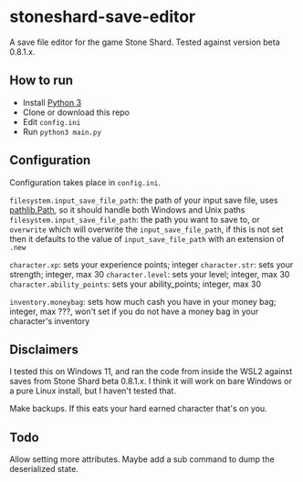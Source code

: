# stoneshard-save-editor

A save file editor for the game Stone Shard. Tested against version beta 0.8.1.x.

## How to run

- Install [Python 3](https://www.python.org/downloads/)
- Clone or download this repo
- Edit `config.ini`
- Run `python3 main.py`

## Configuration

Configuration takes place in `config.ini`.

`filesystem.input_save_file_path`: the path of your input save file, uses [pathlib.Path](https://docs.python.org/3/library/pathlib.html), so it should handle both Windows and Unix paths
`filesystem.input_save_file_path`: the path you want to save to, or `overwrite` which will overwrite the `input_save_file_path`, if this is not set then it defaults to the value of `input_save_file_path` with an extension of `.new`

`character.xp`: sets your experience points; integer
`character.str`: sets your strength; integer, max 30
`character.level`: sets your level; integer, max 30
`character.ability_points`: sets your ability_points; integer, max 30

`inventory.moneybag`: sets how much cash you have in your money bag; integer, max ???, won't set if you do not have a money bag in your character's inventory

## Disclaimers

I tested this on Windows 11, and ran the code from inside the WSL2 against saves from Stone Shard beta 0.8.1.x. I think it will work on bare Windows or a pure Linux install, but I haven't tested that.

Make backups. If this eats your hard earned character that's on you.

## Todo

Allow setting more attributes. Maybe add a sub command to dump the deserialized state.